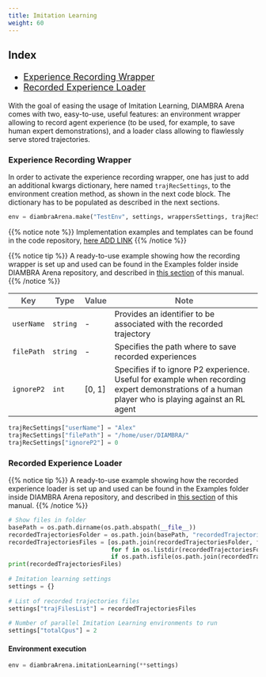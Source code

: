 ```yaml
---
title: Imitation Learning
weight: 60
---
```


<div style="font-size:1.125rem;">

### Index

- <a href="./#experience-recording-wrapper">Experience Recording Wrapper</a>
- <a href="./#recorded-experience-loader">Recorded Experience Loader</a>

</div>

With the goal of easing the usage of Imitation Learning, DIAMBRA Arena comes with two, easy-to-use, useful features: an environment wrapper allowing to record agent experience (to be used, for example, to save human expert demonstrations), and a loader class allowing to flawlessly serve stored trajectories. 

### Experience Recording Wrapper

In order to activate the experience recording wrapper, one has just to add an additional kwargs dictionary, here named `trajRecSettings`, to the environment creation method, as shown in the next code block. The dictionary has to be populated as described in the next sections.

```python
env = diambraArena.make("TestEnv", settings, wrappersSettings, trajRecSettings)

```

{{% notice note %}}
Implementation examples and templates can be found in the code repository, <a href="./#reward-clipping" target="_blank">here ADD LINK</a>
{{% /notice %}}

{{% notice tip %}}
A ready-to-use example showing how the recording wrapper is set up and used can be found in the Examples folder inside DIAMBRA Arena repository, and described in <a href="../gettingstarted/examples/humanexperiencerecorder/">this section</a> of this manual.
{{% /notice %}}

| <strong><span style="color:#5B5B60;">Key</span></strong> | <strong><span style="color:#5B5B60;">Type</span></strong> | <strong><span style="color:#5B5B60;">Value</span></strong>| <strong><span style="color:#5B5B60;">Note</span></strong> |
|-------------|-------------| ------|------|
| `userName`     | `string`| - | Provides an identifier to be associated with the recorded trajectory  |
| `filePath`     | `string`| - | Specifies the path where to save recorded experiences |
| `ignoreP2`     | `int`| [0,&#160;1] | Specifies if to ignore P2 experience. Useful for example when recording expert demonstrations of a human player who is playing against an RL agent |

```python                                                                       
trajRecSettings["userName"] = "Alex"                                            
trajRecSettings["filePath"] = "/home/user/DIAMBRA/"                    
trajRecSettings["ignoreP2"] = 0                                                 
```     

### Recorded Experience Loader

{{% notice tip %}}
A ready-to-use example showing how the recorded experience loader is set up and used can be found in the Examples folder inside DIAMBRA Arena repository, and described in <a href="../gettingstarted/examples/imitationlearning/">this section</a> of this manual.
{{% /notice %}}

```python                                                                       
# Show files in folder                                                          
basePath = os.path.dirname(os.path.abspath(__file__))                           
recordedTrajectoriesFolder = os.path.join(basePath, "recordedTrajectories")     
recordedTrajectoriesFiles = [os.path.join(recordedTrajectoriesFolder, f)        
                             for f in os.listdir(recordedTrajectoriesFolder)    
                             if os.path.isfile(os.path.join(recordedTrajectoriesFolder, f))]
print(recordedTrajectoriesFiles)                                                
                                                                                
# Imitation learning settings                                                   
settings = {}                                                                   
                                                                                
# List of recorded trajectories files                                           
settings["trajFilesList"] = recordedTrajectoriesFiles                           
                                                                                
# Number of parallel Imitation Learning environments to run                     
settings["totalCpus"] = 2                                                       
```                                                                             
                                                                                
#### Environment execution                                                      
                                                                                
```python                                                                       
env = diambraArena.imitationLearning(**settings)            
```
